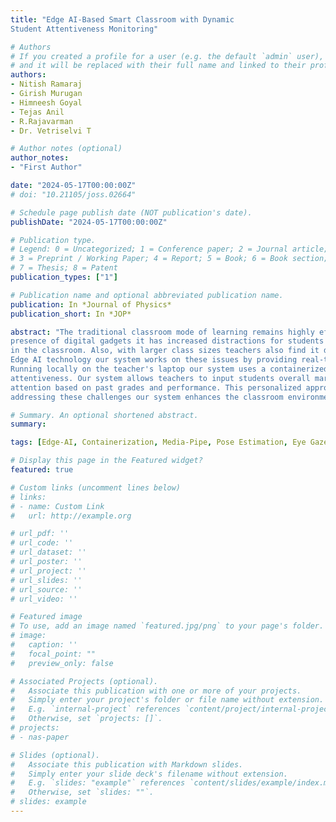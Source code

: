 ```yaml
---
title: "Edge AI-Based Smart Classroom with Dynamic
Student Attentiveness Monitoring"

# Authors
# If you created a profile for a user (e.g. the default `admin` user), write the username (folder name) here 
# and it will be replaced with their full name and linked to their profile.
authors:
- Nitish Ramaraj
- Girish Murugan
- Himneesh Goyal 
- Tejas Anil
- R.Rajavarman
- Dr. Vetriselvi T

# Author notes (optional)
author_notes:
- "First Author"

date: "2024-05-17T00:00:00Z"
# doi: "10.21105/joss.02664"

# Schedule page publish date (NOT publication's date).
publishDate: "2024-05-17T00:00:00Z"

# Publication type.
# Legend: 0 = Uncategorized; 1 = Conference paper; 2 = Journal article;
# 3 = Preprint / Working Paper; 4 = Report; 5 = Book; 6 = Book section;
# 7 = Thesis; 8 = Patent
publication_types: ["1"]

# Publication name and optional abbreviated publication name.
publication: In *Journal of Physics*
publication_short: In *JOP*

abstract: "The traditional classroom mode of learning remains highly effective for student learning. However, with the increasing
presence of digital gadgets it has increased distractions for students making it challenging for students to maintain their focus levels
in the classroom. Also, with larger class sizes teachers also find it difficult to monitor and engage with students effectively. Using
Edge AI technology our system works on these issues by providing real-time insights into student activity in the classroom.
Running locally on the teacher's laptop our system uses a containerized AI model to analyze live camera feeds and track
attentiveness. Our system allows teachers to input students overall marks which is used to dynamically adjust the threshold level of
attention based on past grades and performance. This personalized approach supports each student's learning journey. By
addressing these challenges our system enhances the classroom environment and makes learning more effective."

# Summary. An optional shortened abstract.
summary: 

tags: [Edge-AI, Containerization, Media-Pipe, Pose Estimation, Eye Gaze Tracking, OpenCV]

# Display this page in the Featured widget?
featured: true

# Custom links (uncomment lines below)
# links:
# - name: Custom Link
#   url: http://example.org

# url_pdf: ''
# url_code: ''
# url_dataset: ''
# url_poster: ''
# url_project: ''
# url_slides: ''
# url_source: ''
# url_video: ''

# Featured image
# To use, add an image named `featured.jpg/png` to your page's folder. 
# image:
#   caption: ''
#   focal_point: ""
#   preview_only: false

# Associated Projects (optional).
#   Associate this publication with one or more of your projects.
#   Simply enter your project's folder or file name without extension.
#   E.g. `internal-project` references `content/project/internal-project/index.md`.
#   Otherwise, set `projects: []`.
# projects:
# - nas-paper

# Slides (optional).
#   Associate this publication with Markdown slides.
#   Simply enter your slide deck's filename without extension.
#   E.g. `slides: "example"` references `content/slides/example/index.md`.
#   Otherwise, set `slides: ""`.
# slides: example
---
```

